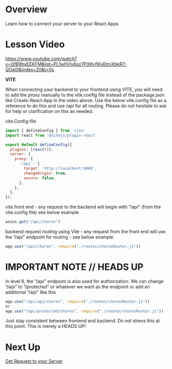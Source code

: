 

# Overview

Learn how to connect your server to your React Apps

# Lesson Video

https://www.youtube.com/watch?v=QfB9hxEEKFM&list=PL1whVIy6oz7PXKvf9ivEtmXbkR7-QOa0I&index=20&t=0s

****VITE****

When connecting your backend to your frontend using VITE, you will need to add the proxy manually to the vite.config file instead of the package.json like Create-React-App in the video above.  Use the below vite.config file as a reference to do this and use /api for all routing.  Please do not hesitate to ask for help or clarification on this as needed.

vite.Config file

```jsx
import { defineConfig } from 'vite'
import react from '@vitejs/plugin-react'

export default defineConfig({
  plugins: [react()],
  server: {
    proxy: {
      '/api': {
        target: 'http://localhost:9000',
        changeOrigin: true,
        secure: false,
      },
    },
  },
});
```

vite front end -  any request to the backend will begin with “/api”   (from the vite.config file) see below example

```jsx
axios.get("/api/chores")
```

backend request routing using Vite - any request from the front end will use the “/api” endpoint for routing - see below example

```jsx
app.use("/api/chores", require("./routes/choresRouter.js"))
```

# IMPORTANT NOTE // HEADS UP

In level 6, the “/api” endpoint is also used for authorization.  We can change “/api” to “/protected” or whatever we want as the endpoint or add an additional “/api”  like this

```jsx
app.use("/api/api/chores", require("./routes/choresRouter.js"))
or
app.use("/api/protected/chores", require("./routes/choresRouter.js"))
```

Just stay consistent between frontend and backend.  Do not stress this at this point.  This is merely a HEADS UP!

# Next Up

[Get Request to your Server](https://www.notion.so/Get-Request-to-your-Server-aab3fcd37509430aaebadef7c86695d8?pvs=21)